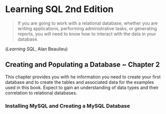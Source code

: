 # Learning SQL 2nd Edition 
> If you are going to work with a relational database, whether you are writing applications, performing administrative tasks, or generating reports, you will need to know how to interact with the data in your database.

(_Learning SQL_, Alan Beaulieu)

## Creating and Populating a Database ~ Chapter 2
This chapter provides you with he information you need to create your first database and to create the tables and associated data for the examples used in this book. Expect to gain an understanding of data types and their correlation to relational databases.

### Installing MySQL and Creating a MySQL Database 
